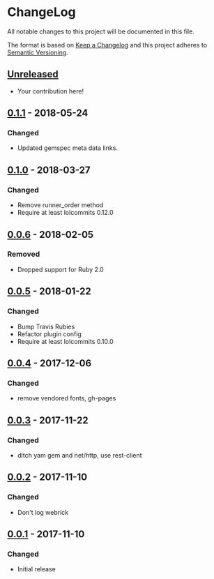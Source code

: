 # ChangeLog

All notable changes to this project will be documented in this file.

The format is based on [Keep a Changelog](KeepAChangelog) and this project
adheres to [Semantic Versioning](Semver).

## [Unreleased]

- Your contribution here!

## [0.1.1] - 2018-05-24
### Changed
- Updated gemspec meta data links.

## [0.1.0] - 2018-03-27
### Changed
- Remove runner_order method
- Require at least lolcommits 0.12.0

## [0.0.6] - 2018-02-05
### Removed
- Dropped support for Ruby 2.0

## [0.0.5] - 2018-01-22
### Changed
- Bump Travis Rubies
- Refactor plugin config
- Require at least lolcommits 0.10.0

## [0.0.4] - 2017-12-06
### Changed
- remove vendored fonts, gh-pages

## [0.0.3] - 2017-11-22
### Changed
- ditch yam gem and net/http, use rest-client

## [0.0.2] - 2017-11-10
### Changed
- Don't log webrick

## [0.0.1] - 2017-11-10
### Changed
- Initial release

[Unreleased]: https://github.com/lolcommits/lolcommits-yammer/compare/v0.1.1...HEAD
[0.1.1]: https://github.com/lolcommits/lolcommits-yammer/compare/v0.1.0...v0.1.1
[0.1.0]: https://github.com/lolcommits/lolcommits-yammer/compare/v0.0.6...v0.1.0
[0.0.6]: https://github.com/lolcommits/lolcommits-yammer/compare/v0.0.5...v0.0.6
[0.0.5]: https://github.com/lolcommits/lolcommits-yammer/compare/v0.0.4...v0.0.5
[0.0.4]: https://github.com/lolcommits/lolcommits-yammer/compare/v0.0.3...v0.0.4
[0.0.3]: https://github.com/lolcommits/lolcommits-yammer/compare/v0.0.2...v0.0.3
[0.0.2]: https://github.com/lolcommits/lolcommits-yammer/compare/v0.0.1...v0.0.2
[0.0.1]: https://github.com/lolcommits/lolcommits-yammer/compare/30cac66...v0.0.1
[KeepAChangelog]: http://keepachangelog.com/en/1.0.0/
[Semver]: http://semver.org/spec/v2.0.0.html
